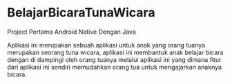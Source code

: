 # BelajarBicaraTunaWicara
Project Pertama Android Native Dengan Java

Aplikasi ini merupakan sebuah aplikasi untuk anak yang orang tuanya merupakan seorang tuna wicara,
aplikasi ini membantuk anak belajar bicara dengan di dampingi oleh orang tuanya melalui aplikasi ini
yang dimana fitur dari aplikasi ini sendiri memudahkan orang tua untuk mengajarkan anaknya bicara.
